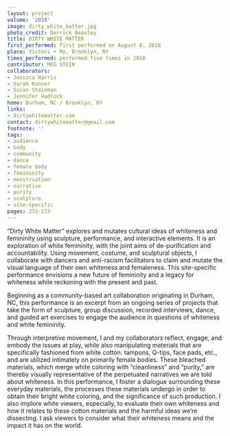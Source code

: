 ```yaml
---
layout: project
volume: '2018'
image: dirty_white_matter.jpg
photo_credit: Derrick Beasley
title: DIRTY WHITE MATTER
first_performed: first performed on August 8, 2018
place: Victori + Mo, Brooklyn, NY
times_performed: performed five times in 2018
contributor: MEG STEIN
collaborators:
- Jessica Harris
- Sarah Konner
- Susan Stainman
- Jennifer Hadlock
home: Durham, NC / Brooklyn, NY
links:
- dirtywhitematter.com
contact: dirtywhitematter@gmail.com
footnote: ''
tags:
- audience
- body
- community
- dance
- female body
- femininity
- menstruation
- narrative
- purity
- sculpture
- site-specific
pages: 272-273
---
```


“Dirty White Matter” explores and mutates cultural ideas of whiteness and femininity using sculpture, performance, and interactive elements. It is an exploration of white femininity, with the joint aims of de-purification and accountability. Using movement, costume, and sculptural objects, I collaborate with dancers and anti-racism facilitators to claim and mutate the visual language of their own whiteness and femaleness. This site-specific performance envisions a new future of femininity and a legacy for whiteness while reckoning with the present and past.

Beginning as a community-based art collaboration originating in Durham, NC, this performance is an excerpt from an ongoing series of projects that take the form of sculpture, group discussion, recorded interviews, dance, and guided art exercises to engage the audience in questions of whiteness and white femininity.

Through interpretive movement, I and my collaborators reflect, engage, and embody the issues at play, while also manipulating materials that are specifically fashioned from white cotton: tampons, Q-tips, face pads, etc., and are utilized intimately on primarily female bodies. These bleached materials, which merge white coloring with “cleanliness” and “purity,” are thereby visually representative of the perpetuated narratives we are told about whiteness. In this performance, I foster a dialogue surrounding these everyday materials, the processes these materials undergo in order to obtain their bright white coloring, and the significance of such production. I also implore white viewers, especially, to evaluate their own whiteness and how it relates to these cotton materials and the harmful ideas we’re dissecting. I ask viewers to consider what their whiteness means and the impact it has on the world.
